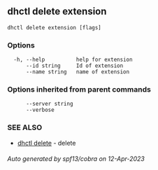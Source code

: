 ## dhctl delete extension



```
dhctl delete extension [flags]
```

### Options

```
  -h, --help          help for extension
      --id string     Id of extension
      --name string   name of extension
```

### Options inherited from parent commands

```
      --server string   
      --verbose         
```

### SEE ALSO

* [dhctl delete](dhctl_delete.md)	 - delete

###### Auto generated by spf13/cobra on 12-Apr-2023
